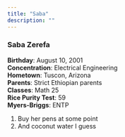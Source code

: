 ```yaml
---
title: "Saba"
description: ""
---
```


### Saba Zerefa

**Birthday**: August 10, 2001  
**Concentration**: Electrical Engineering  
**Hometown**: Tuscon, Arizona  
**Parents**: Strict Ethiopian parents  
**Classes**: Math 25  
**Rice Purity Test**: 59  
**Myers-Briggs**: ENTP  

1. Buy her pens at some point
2. And coconut water I guess


